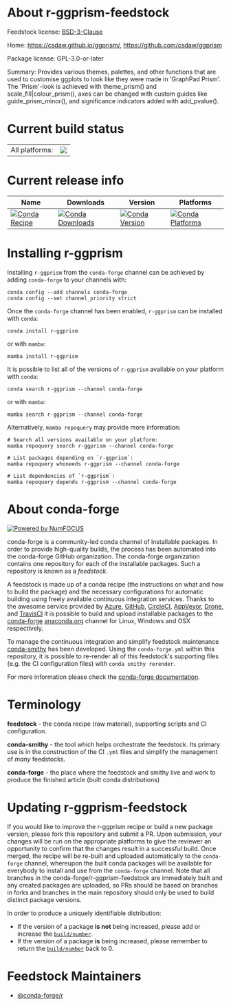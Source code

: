About r-ggprism-feedstock
=========================

Feedstock license: [BSD-3-Clause](https://github.com/conda-forge/r-ggprism-feedstock/blob/main/LICENSE.txt)

Home: https://csdaw.github.io/ggprism/, https://github.com/csdaw/ggprism

Package license: GPL-3.0-or-later

Summary: Provides various themes, palettes, and other functions that are used to customise ggplots to look like they were made in 'GraphPad Prism'. The 'Prism'-look is achieved with theme_prism() and scale_fill|colour_prism(), axes can be changed with custom guides like guide_prism_minor(), and significance indicators added with add_pvalue().

Current build status
====================


<table><tr><td>All platforms:</td>
    <td>
      <a href="https://dev.azure.com/conda-forge/feedstock-builds/_build/latest?definitionId=14362&branchName=main">
        <img src="https://dev.azure.com/conda-forge/feedstock-builds/_apis/build/status/r-ggprism-feedstock?branchName=main">
      </a>
    </td>
  </tr>
</table>

Current release info
====================

| Name | Downloads | Version | Platforms |
| --- | --- | --- | --- |
| [![Conda Recipe](https://img.shields.io/badge/recipe-r--ggprism-green.svg)](https://anaconda.org/conda-forge/r-ggprism) | [![Conda Downloads](https://img.shields.io/conda/dn/conda-forge/r-ggprism.svg)](https://anaconda.org/conda-forge/r-ggprism) | [![Conda Version](https://img.shields.io/conda/vn/conda-forge/r-ggprism.svg)](https://anaconda.org/conda-forge/r-ggprism) | [![Conda Platforms](https://img.shields.io/conda/pn/conda-forge/r-ggprism.svg)](https://anaconda.org/conda-forge/r-ggprism) |

Installing r-ggprism
====================

Installing `r-ggprism` from the `conda-forge` channel can be achieved by adding `conda-forge` to your channels with:

```
conda config --add channels conda-forge
conda config --set channel_priority strict
```

Once the `conda-forge` channel has been enabled, `r-ggprism` can be installed with `conda`:

```
conda install r-ggprism
```

or with `mamba`:

```
mamba install r-ggprism
```

It is possible to list all of the versions of `r-ggprism` available on your platform with `conda`:

```
conda search r-ggprism --channel conda-forge
```

or with `mamba`:

```
mamba search r-ggprism --channel conda-forge
```

Alternatively, `mamba repoquery` may provide more information:

```
# Search all versions available on your platform:
mamba repoquery search r-ggprism --channel conda-forge

# List packages depending on `r-ggprism`:
mamba repoquery whoneeds r-ggprism --channel conda-forge

# List dependencies of `r-ggprism`:
mamba repoquery depends r-ggprism --channel conda-forge
```


About conda-forge
=================

[![Powered by
NumFOCUS](https://img.shields.io/badge/powered%20by-NumFOCUS-orange.svg?style=flat&colorA=E1523D&colorB=007D8A)](https://numfocus.org)

conda-forge is a community-led conda channel of installable packages.
In order to provide high-quality builds, the process has been automated into the
conda-forge GitHub organization. The conda-forge organization contains one repository
for each of the installable packages. Such a repository is known as a *feedstock*.

A feedstock is made up of a conda recipe (the instructions on what and how to build
the package) and the necessary configurations for automatic building using freely
available continuous integration services. Thanks to the awesome service provided by
[Azure](https://azure.microsoft.com/en-us/services/devops/), [GitHub](https://github.com/),
[CircleCI](https://circleci.com/), [AppVeyor](https://www.appveyor.com/),
[Drone](https://cloud.drone.io/welcome), and [TravisCI](https://travis-ci.com/)
it is possible to build and upload installable packages to the
[conda-forge](https://anaconda.org/conda-forge) [anaconda.org](https://anaconda.org/)
channel for Linux, Windows and OSX respectively.

To manage the continuous integration and simplify feedstock maintenance
[conda-smithy](https://github.com/conda-forge/conda-smithy) has been developed.
Using the ``conda-forge.yml`` within this repository, it is possible to re-render all of
this feedstock's supporting files (e.g. the CI configuration files) with ``conda smithy rerender``.

For more information please check the [conda-forge documentation](https://conda-forge.org/docs/).

Terminology
===========

**feedstock** - the conda recipe (raw material), supporting scripts and CI configuration.

**conda-smithy** - the tool which helps orchestrate the feedstock.
                   Its primary use is in the construction of the CI ``.yml`` files
                   and simplify the management of *many* feedstocks.

**conda-forge** - the place where the feedstock and smithy live and work to
                  produce the finished article (built conda distributions)


Updating r-ggprism-feedstock
============================

If you would like to improve the r-ggprism recipe or build a new
package version, please fork this repository and submit a PR. Upon submission,
your changes will be run on the appropriate platforms to give the reviewer an
opportunity to confirm that the changes result in a successful build. Once
merged, the recipe will be re-built and uploaded automatically to the
`conda-forge` channel, whereupon the built conda packages will be available for
everybody to install and use from the `conda-forge` channel.
Note that all branches in the conda-forge/r-ggprism-feedstock are
immediately built and any created packages are uploaded, so PRs should be based
on branches in forks and branches in the main repository should only be used to
build distinct package versions.

In order to produce a uniquely identifiable distribution:
 * If the version of a package **is not** being increased, please add or increase
   the [``build/number``](https://docs.conda.io/projects/conda-build/en/latest/resources/define-metadata.html#build-number-and-string).
 * If the version of a package **is** being increased, please remember to return
   the [``build/number``](https://docs.conda.io/projects/conda-build/en/latest/resources/define-metadata.html#build-number-and-string)
   back to 0.

Feedstock Maintainers
=====================

* [@conda-forge/r](https://github.com/conda-forge/r/)

